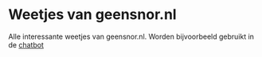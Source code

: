 # Weetjes van geensnor.nl
Alle interessante weetjes van geensnor.nl. Worden bijvoorbeeld gebruikt in de [chatbot](https://www.telegram.me/geensnorbot)
